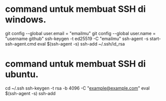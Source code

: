 # command untuk membuat SSH di windows.

  git config --global user.email = "emailmu"
  git config --global user.name = "username github"
  ssh-keygen -t ed25519 -C "emailmu"
  ssh-agent -s
  start-ssh-agent.cmd
  eval $(ssh-agent -s)
  ssh-add ~/.ssh/id_rsa


# command untuk membuat SSH di ubuntu.

  cd ~/.ssh
  ssh-keygen -t rsa -b 4096 -C "example@example.com"
  eval $(ssh-agent -s)
  ssh-add
